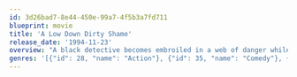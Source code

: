 ```yaml
---
id: 3d26bad7-8e44-450e-99a7-4f5b3a7fd711
blueprint: movie
title: 'A Low Down Dirty Shame'
release_date: '1994-11-23'
overview: "A black detective becomes embroiled in a web of danger while searching for a fortune in missing drug money. During the course of his investigation, he encounters various old connections, ultimately confronting the criminal responsible for Shame's expulsion from the force. He must also deal with two women, Angela, a beautiful old flame, and Peaches, his energetic but annoying sidekick."
genres: '[{"id": 28, "name": "Action"}, {"id": 35, "name": "Comedy"}, {"id": 80, "name": "Crime"}]'
---
```

